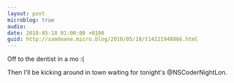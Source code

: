 ```yaml
---
layout: post
microblog: true
audio: 
date: 2010-05-18 01:00:00 +0100
guid: http://samdeane.micro.blog/2010/05/18/t14221948866.html
---
```

Off to the dentist in a mo :(

Then I'll be kicking around in town waiting for tonight's @NSCoderNightLon.
